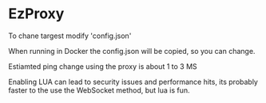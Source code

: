 # EzProxy

To chane targest modify 'config.json'

When running in Docker the config.json will be copied, so you can change.


Estiamted ping change using the proxy is about 1 to 3 MS

Enabling LUA can lead to security issues and performance hits, its probably faster to the use the WebSocket method, but lua is fun.